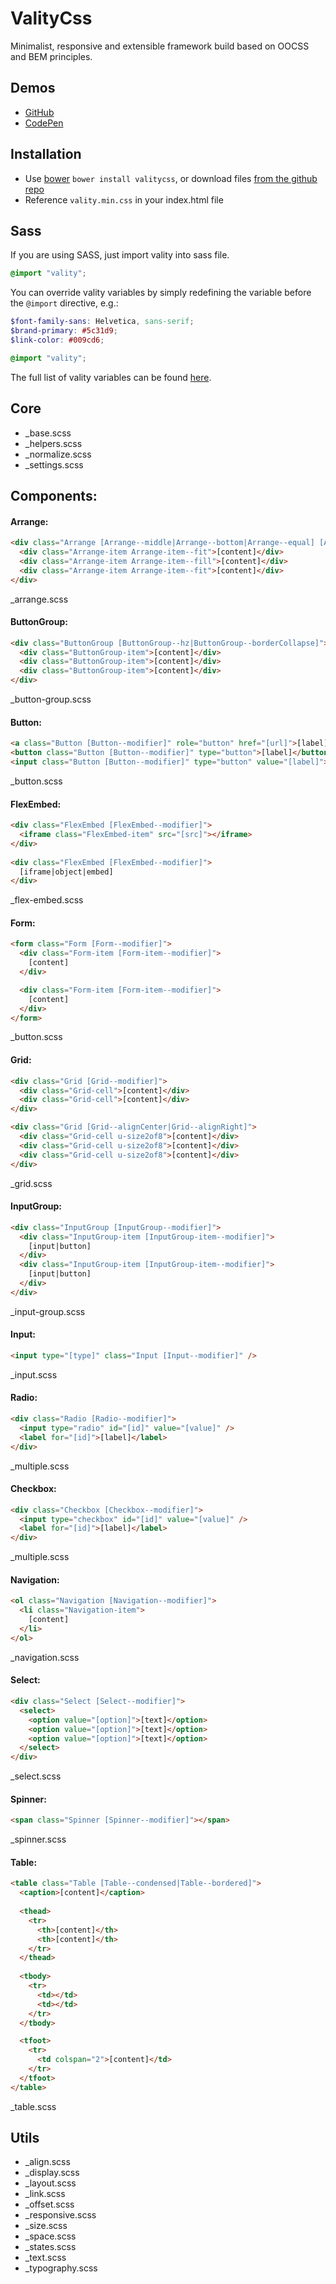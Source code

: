 # ValityCss
Minimalist, responsive and extensible framework build based on OOCSS and BEM principles.


## Demos
  - [GitHub](http://lukaszwatroba.github.io/valitycss)
  - [CodePen](http://codepen.io/LukaszWatroba/pen/raLZZb)


## Installation
  - Use [bower](http://bower.io/) `bower install valitycss`, or download files [from the github repo](./dist)
  - Reference `vality.min.css` in your index.html file


## Sass
If you are using SASS, just import vality into sass file.

```scss
@import "vality";
```

You can override vality variables by simply redefining the variable before the `@import` directive, e.g.:

```scss
$font-family-sans: Helvetica, sans-serif;
$brand-primary: #5c31d9;
$link-color: #009cd6;

@import "vality";
```

The full list of vality variables can be found [here](https://github.com/LukaszWatroba/valitycss/blob/master/src/core/_settings.scss).


## Core
- _base.scss
- _helpers.scss
- _normalize.scss
- _settings.scss



## Components:
#### Arrange:
```html
<div class="Arrange [Arrange--middle|Arrange--bottom|Arrange--equal] [Arrange--withGutter]">
  <div class="Arrange-item Arrange-item--fit">[content]</div>
  <div class="Arrange-item Arrange-item--fill">[content]</div>
  <div class="Arrange-item Arrange-item--fit">[content]</div>
</div>
```
_arrange.scss


#### ButtonGroup:
```html
<div class="ButtonGroup [ButtonGroup--hz|ButtonGroup--borderCollapse]">
  <div class="ButtonGroup-item">[content]</div>
  <div class="ButtonGroup-item">[content]</div>
  <div class="ButtonGroup-item">[content]</div>
</div>
```
_button-group.scss


#### Button:
```html
<a class="Button [Button--modifier]" role="button" href="[url]">[label]</a>
<button class="Button [Button--modifier]" type="button">[label]</button>
<input class="Button [Button--modifier]" type="button" value="[label]">
```
_button.scss


#### FlexEmbed:
```html
<div class="FlexEmbed [FlexEmbed--modifier]">
  <iframe class="FlexEmbed-item" src="[src]"></iframe>
</div>
 
<div class="FlexEmbed [FlexEmbed--modifier]">
  [iframe|object|embed]
</div>
```
_flex-embed.scss


#### Form:
```html
<form class="Form [Form--modifier]">
  <div class="Form-item [Form-item--modifier]">
    [content]
  </div>

  <div class="Form-item [Form-item--modifier]">
    [content]
  </div>
</form>
```
_button.scss


#### Grid:
```html
<div class="Grid [Grid--modifier]">
  <div class="Grid-cell">[content]</div>
  <div class="Grid-cell">[content]</div>
</div>
```
```html
<div class="Grid [Grid--alignCenter|Grid--alignRight]">
  <div class="Grid-cell u-size2of8">[content]</div>
  <div class="Grid-cell u-size2of8">[content]</div>
  <div class="Grid-cell u-size2of8">[content]</div>
</div>
```
_grid.scss


#### InputGroup:
```html
<div class="InputGroup [InputGroup--modifier]">
  <div class="InputGroup-item [InputGroup-item--modifier]">
    [input|button]
  </div>
  <div class="InputGroup-item [InputGroup-item--modifier]">
    [input|button]
  </div>
</div>
```
_input-group.scss


#### Input:
```html
<input type="[type]" class="Input [Input--modifier]" />
```
_input.scss


#### Radio:
```html
<div class="Radio [Radio--modifier]">
  <input type="radio" id="[id]" value="[value]" />
  <label for="[id]">[label]</label>
</div>
```
_multiple.scss


#### Checkbox:
```html
<div class="Checkbox [Checkbox--modifier]">
  <input type="checkbox" id="[id]" value="[value]" />
  <label for="[id]">[label]</label>
</div>
```
_multiple.scss


#### Navigation:
```html
<ol class="Navigation [Navigation--modifier]">
  <li class="Navigation-item">
    [content]
  </li>
</ol>
```
_navigation.scss


#### Select:
```html
<div class="Select [Select--modifier]">
  <select>
    <option value="[option]">[text]</option>
    <option value="[option]">[text]</option>
    <option value="[option]">[text]</option>
  </select>
</div>
```
_select.scss


#### Spinner:
```html
<span class="Spinner [Spinner--modifier]"></span>
```
_spinner.scss


#### Table:
```html
<table class="Table [Table--condensed|Table--bordered]">
  <caption>[content]</caption>
   
  <thead>
    <tr>
      <th>[content]</th>
      <th>[content]</th>
    </tr>
  </thead>
   
  <tbody>
    <tr>
      <td></td>
      <td></td>
    </tr>
  </tbody>

  <tfoot>
    <tr>
      <td colspan="2">[content]</td>
    </tr>
  </tfoot>  
</table>
```
_table.scss



## Utils
- _align.scss
- _display.scss
- _layout.scss
- _link.scss
- _offset.scss
- _responsive.scss
- _size.scss
- _space.scss
- _states.scss
- _text.scss
- _typography.scss

